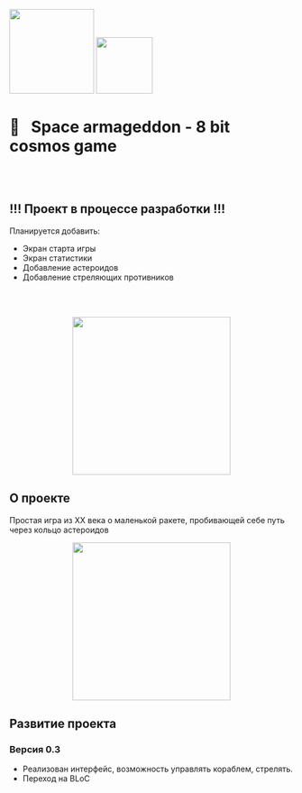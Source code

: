 [<img src="https://storage.googleapis.com/cms-storage-bucket/6a07d8a62f4308d2b854.svg"  width="150">](https://flutter.dev/)     [<img src="https://user-images.githubusercontent.com/6718144/101553774-3bc7b000-39ad-11eb-8a6a-de2daa31bd64.png"  height="100">](https://flame-engine.org/)   

#  🚀&nbsp;&nbsp; Space armageddon - 8 bit cosmos game
<br/>
<br/>

## !!! Проект в процессе разработки !!!
Планируется добавить:
- Экран старта игры
- Экран статистики
- Добавление астероидов 
- Добавление стреляющих противников
<br/>
<br/>

<p align="center">
  <img src="https://github.com/RNOVOSELOV/flutter_space_armageddon/blob/main/resources/space_armaggedon.gif" height="280" />
</p>

## О проекте

Простая игра из XX века о маленькой ракете, пробивающей себе путь через кольцо астероидов

<p align="center">
  <img src="https://github.com/RNOVOSELOV/flutter_space_armageddon/blob/main/resources/areas.png" height="280"/>
</p>

## Развитие проекта

### Версия 0.3

- Реализован интерфейс, возможность управлять кораблем, стрелять.
- Переход на BLoC 

